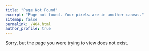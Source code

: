 ```yaml
---
title: "Page Not Found"
excerpt: "Page not found. Your pixels are in another canvas."
sitemap: false
permalink: /404.html
author_profile: true
---
```


Sorry, but the page you were trying to view does not exist.
